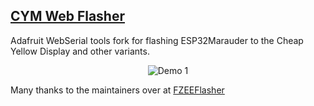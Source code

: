 ## [CYM Web Flasher](https://fr4nkfletcher.github.io/Adafruit_WebSerial_ESPTool/)

Adafruit WebSerial tools fork for flashing ESP32Marauder to the Cheap Yellow Display and other variants.

<p align="center">
  <img src="https://github.com/Fr4nkFletcher/Adafruit_WebSerial_ESPTool/blob/main/assets/sc0.png" alt="Demo 1">
</p>

Many thanks to the maintainers over at [FZEEFlasher](https://github.com/FZEEFlasher/fzeeflasher.github.io)
